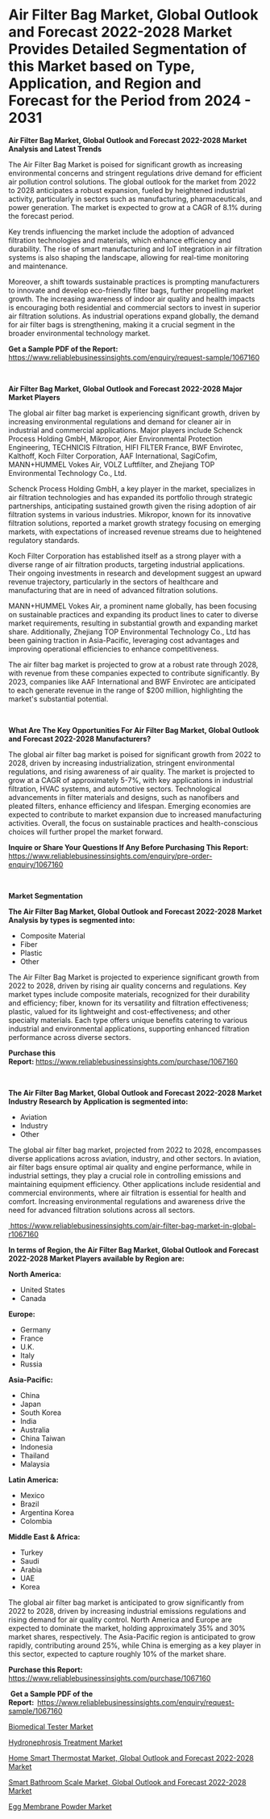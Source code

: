 <p><h1>Air Filter Bag Market, Global Outlook and Forecast 2022-2028 Market Provides Detailed Segmentation of this Market based on Type, Application, and Region and Forecast for the Period from 2024 - 2031</h1></p><p><strong>Air Filter Bag Market, Global Outlook and Forecast 2022-2028 Market Analysis and Latest Trends</strong></p>
<p><p>The Air Filter Bag Market is poised for significant growth as increasing environmental concerns and stringent regulations drive demand for efficient air pollution control solutions. The global outlook for the market from 2022 to 2028 anticipates a robust expansion, fueled by heightened industrial activity, particularly in sectors such as manufacturing, pharmaceuticals, and power generation. The market is expected to grow at a CAGR of 8.1% during the forecast period.</p><p>Key trends influencing the market include the adoption of advanced filtration technologies and materials, which enhance efficiency and durability. The rise of smart manufacturing and IoT integration in air filtration systems is also shaping the landscape, allowing for real-time monitoring and maintenance.</p><p>Moreover, a shift towards sustainable practices is prompting manufacturers to innovate and develop eco-friendly filter bags, further propelling market growth. The increasing awareness of indoor air quality and health impacts is encouraging both residential and commercial sectors to invest in superior air filtration solutions. As industrial operations expand globally, the demand for air filter bags is strengthening, making it a crucial segment in the broader environmental technology market.</p></p>
<p><strong>Get a Sample PDF of the Report:&nbsp;</strong> <a href="https://www.reliablebusinessinsights.com/enquiry/request-sample/1067160">https://www.reliablebusinessinsights.com/enquiry/request-sample/1067160</a></p>
<p>&nbsp;</p>
<p><strong>Air Filter Bag Market, Global Outlook and Forecast 2022-2028 Major Market Players</strong></p>
<p><p>The global air filter bag market is experiencing significant growth, driven by increasing environmental regulations and demand for cleaner air in industrial and commercial applications. Major players include Schenck Process Holding GmbH, Mikropor, Aier Environmental Protection Engineering, TECHNICIS Filtration, HIFI FILTER France, BWF Envirotec, Kalthoff, Koch Filter Corporation, AAF International, SagiCofim, MANN+HUMMEL Vokes Air, VOLZ Luftfilter, and Zhejiang TOP Environmental Technology Co., Ltd.</p><p>Schenck Process Holding GmbH, a key player in the market, specializes in air filtration technologies and has expanded its portfolio through strategic partnerships, anticipating sustained growth given the rising adoption of air filtration systems in various industries. Mikropor, known for its innovative filtration solutions, reported a market growth strategy focusing on emerging markets, with expectations of increased revenue streams due to heightened regulatory standards.</p><p>Koch Filter Corporation has established itself as a strong player with a diverse range of air filtration products, targeting industrial applications. Their ongoing investments in research and development suggest an upward revenue trajectory, particularly in the sectors of healthcare and manufacturing that are in need of advanced filtration solutions.</p><p>MANN+HUMMEL Vokes Air, a prominent name globally, has been focusing on sustainable practices and expanding its product lines to cater to diverse market requirements, resulting in substantial growth and expanding market share. Additionally, Zhejiang TOP Environmental Technology Co., Ltd has been gaining traction in Asia-Pacific, leveraging cost advantages and improving operational efficiencies to enhance competitiveness.</p><p>The air filter bag market is projected to grow at a robust rate through 2028, with revenue from these companies expected to contribute significantly. By 2023, companies like AAF International and BWF Envirotec are anticipated to each generate revenue in the range of $200 million, highlighting the market's substantial potential.</p></p>
<p>&nbsp;</p>
<p><strong>What Are The Key Opportunities For Air Filter Bag Market, Global Outlook and Forecast 2022-2028 Manufacturers?</strong></p>
<p><p>The global air filter bag market is poised for significant growth from 2022 to 2028, driven by increasing industrialization, stringent environmental regulations, and rising awareness of air quality. The market is projected to grow at a CAGR of approximately 5-7%, with key applications in industrial filtration, HVAC systems, and automotive sectors. Technological advancements in filter materials and designs, such as nanofibers and pleated filters, enhance efficiency and lifespan. Emerging economies are expected to contribute to market expansion due to increased manufacturing activities. Overall, the focus on sustainable practices and health-conscious choices will further propel the market forward.</p></p>
<p><strong>Inquire or Share Your Questions If Any Before Purchasing This Report:</strong> <a href="https://www.reliablebusinessinsights.com/enquiry/pre-order-enquiry/1067160">https://www.reliablebusinessinsights.com/enquiry/pre-order-enquiry/1067160</a></p>
<p>&nbsp;</p>
<p><strong>Market Segmentation</strong></p>
<p><strong>The Air Filter Bag Market, Global Outlook and Forecast 2022-2028 Market Analysis by types is segmented into:</strong></p>
<p><ul><li>Composite Material</li><li>Fiber</li><li>Plastic</li><li>Other</li></ul></p>
<p><p>The Air Filter Bag Market is projected to experience significant growth from 2022 to 2028, driven by rising air quality concerns and regulations. Key market types include composite materials, recognized for their durability and efficiency; fiber, known for its versatility and filtration effectiveness; plastic, valued for its lightweight and cost-effectiveness; and other specialty materials. Each type offers unique benefits catering to various industrial and environmental applications, supporting enhanced filtration performance across diverse sectors.</p></p>
<p><strong>Purchase this Report:&nbsp;</strong><a href="https://www.reliablebusinessinsights.com/purchase/1067160">https://www.reliablebusinessinsights.com/purchase/1067160</a></p>
<p>&nbsp;</p>
<p><strong>The Air Filter Bag Market, Global Outlook and Forecast 2022-2028 Market Industry Research by Application is segmented into:</strong></p>
<p><ul><li>Aviation</li><li>Industry</li><li>Other</li></ul></p>
<p><p>The global air filter bag market, projected from 2022 to 2028, encompasses diverse applications across aviation, industry, and other sectors. In aviation, air filter bags ensure optimal air quality and engine performance, while in industrial settings, they play a crucial role in controlling emissions and maintaining equipment efficiency. Other applications include residential and commercial environments, where air filtration is essential for health and comfort. Increasing environmental regulations and awareness drive the need for advanced filtration solutions across all sectors.</p></p>
<p><a href="https://www.reliablebusinessinsights.com/air-filter-bag-market-in-global-r1067160">&nbsp;https://www.reliablebusinessinsights.com/air-filter-bag-market-in-global-r1067160</a></p>
<p><strong>In terms of Region, the Air Filter Bag Market, Global Outlook and Forecast 2022-2028 Market Players available by Region are:</strong></p>
<p>
    <p> <strong> North America: </strong>
        <ul>
            <li>United States</li>
            <li>Canada</li>
        </ul>
        </p> 
    <p> <strong> Europe: </strong>
        <ul>
            <li>Germany</li>
            <li>France</li>
            <li>U.K.</li>
            <li>Italy</li>
            <li>Russia</li>
        </ul>
        </p> 
    <p> <strong> Asia-Pacific: </strong>
        <ul>
            <li>China</li>
            <li>Japan</li>
            <li>South Korea</li>
            <li>India</li>
            <li>Australia</li>
            <li>China Taiwan</li>
            <li>Indonesia</li>
            <li>Thailand</li>
            <li>Malaysia</li>
        </ul>
        </p> 
    <p> <strong> Latin America: </strong>
        <ul>
            <li>Mexico</li>
            <li>Brazil</li>
            <li>Argentina Korea</li>
            <li>Colombia</li>
        </ul>
        </p> 
    <p> <strong> Middle East & Africa: </strong>
        <ul>
            <li>Turkey</li>
            <li>Saudi</li>
            <li>Arabia</li>
            <li>UAE</li>
            <li>Korea</li>
        </ul>
    </p>
    </p>
<p><p>The global air filter bag market is anticipated to grow significantly from 2022 to 2028, driven by increasing industrial emissions regulations and rising demand for air quality control. North America and Europe are expected to dominate the market, holding approximately 35% and 30% market shares, respectively. The Asia-Pacific region is anticipated to grow rapidly, contributing around 25%, while China is emerging as a key player in this sector, expected to capture roughly 10% of the market share.</p></p>
<p><strong>Purchase this Report: </strong><a href="https://www.reliablebusinessinsights.com/purchase/1067160">https://www.reliablebusinessinsights.com/purchase/1067160</a></p>
<p>&nbsp;<strong>Get a Sample PDF of the Report:&nbsp;&nbsp;</strong><a href="https://www.reliablebusinessinsights.com/enquiry/request-sample/1067160">https://www.reliablebusinessinsights.com/enquiry/request-sample/1067160</a></p>
<p><strong></strong></p>
<p><p><a href="https://www.linkedin.com/pulse/biomedical-tester-industry-insights-report-analyzing-market-6v0qe?trackingId=NIwwVk2CQSG5wwPia4Zsiw%3D%3D">Biomedical Tester Market</a></p><p><a href="https://www.linkedin.com/pulse/hydronephrosis-treatment-market-emerging-trends-future-prospects-4vdgf?trackingId=oXEtujXuQ5WHpvM%2BaR%2F0%2Bg%3D%3D">Hydronephrosis Treatment Market</a></p><p><a href="https://github.com/hrhzhypq19/Market-Research-Report-List-1/blob/main/home-smart-thermostat-market-global-outlook-and-forecast-2022-2028-market.md">Home Smart Thermostat Market, Global Outlook and Forecast 2022-2028 Market</a></p><p><a href="https://github.com/angelajermaine/Market-Research-Report-List-5/blob/main/smart-bathroom-scale-market-global-outlook-and-forecast-2022-2028-market.md">Smart Bathroom Scale Market, Global Outlook and Forecast 2022-2028 Market</a></p><p><a href="https://www.linkedin.com/pulse/insights-egg-membrane-powder-market-size-which-expanding-67-cagr-srujc?trackingId=eSz50ewqQSKObBHkI1OYxQ%3D%3D">Egg Membrane Powder Market</a></p></p>